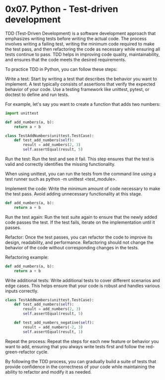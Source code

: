 # 0x07. Python - Test-driven development
TDD (Test-Driven Development) is a software development approach that emphasizes writing tests before writing the actual code. The process involves writing a failing test, writing the minimum code required to make the test pass, and then refactoring the code as necessary while ensuring all tests continue to pass. TDD helps in improving code quality, maintainability, and ensures that the code meets the desired requirements.

To practice TDD in Python, you can follow these steps:

Write a test: Start by writing a test that describes the behavior you want to implement. A test typically consists of assertions that verify the expected behavior of your code. Use a testing framework like unittest, pytest, or doctest to define and run tests.

For example, let's say you want to create a function that adds two numbers:

```python
import unittest

def add_numbers(a, b):
    return a + b

class TestAddNumbers(unittest.TestCase):
    def test_add_numbers(self):
        result = add_numbers(2, 3)
        self.assertEqual(result, 5)
```		
Run the test: Run the test and see it fail. This step ensures that the test is valid and correctly identifies the missing functionality.

When using unittest, you can run the tests from the command line using a test runner such as python -m unittest <test_module>.

Implement the code: Write the minimum amount of code necessary to make the test pass. Avoid adding unnecessary functionality at this stage.

```python
def add_numbers(a, b):
    return a + b
```
Run the test again: Run the test suite again to ensure that the newly added code passes the test. If the test fails, iterate on the implementation until it passes.

Refactor: Once the test passes, you can refactor the code to improve its design, readability, and performance. Refactoring should not change the behavior of the code without corresponding changes in the tests.

Refactoring example:

```python
def add_numbers(a, b):
    return a + b
```	
Write additional tests: Write additional tests to cover different scenarios and edge cases. This helps ensure that your code is robust and handles various inputs correctly.

```python
class TestAddNumbers(unittest.TestCase):
    def test_add_numbers(self):
        result = add_numbers(2, 3)
        self.assertEqual(result, 5)

    def test_add_numbers_negative(self):
        result = add_numbers(-2, 3)
        self.assertEqual(result, 1)
```
Repeat the process: Repeat the steps for each new feature or behavior you want to add, ensuring that you always write tests first and follow the red-green-refactor cycle.

By following the TDD process, you can gradually build a suite of tests that provide confidence in the correctness of your code while maintaining the ability to refactor and modify it as needed.





